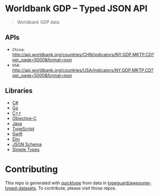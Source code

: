 # Worldbank GDP – Typed JSON API

> Worldbank GDP data

## APIs

* `China`: http://api.worldbank.org/countries/CHN/indicators/NY.GDP.MKTP.CD?per_page=5000&format=json
* `USA`: http://api.worldbank.org/countries/USA/indicators/NY.GDP.MKTP.CD?per_page=5000&format=json

## Libraries

* [C#](csharp)
* [Go](golang)
* [C++](cplusplus)
* [Objective-C](objective-c)
* [Java](java)
* [TypeScript](typescript)
* [Swift](swift4)
* [Elm](elm)
* [JSON Schema](json-schema)
* [Simple Types](types)

# Contributing

This repo is generated with [quicktype](https://github.com/quicktype/quicktype) from data in [typeguard/awesome-typed-datasets](https://github.com/typeguard/awesome-typed-datasets).
To contribute, please visit those repos.
